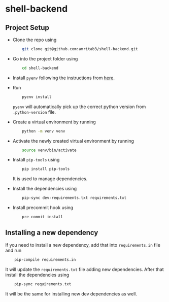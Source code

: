 # shell-backend

## Project Setup

- Clone the repo using

    ```sh
        git clone git@github.com:amritab3/shell-backend.git
    ```

- Go into the project folder using

    ```sh
        cd shell-backend
    ```

- Install `pyenv` following the instructions from [here](https://github.com/pyenv/pyenv).
- Run

    ```sh
        pyenv install
    ```

    `pyenv` will automatically pick up the correct python version from `.python-version` file.
- Create a virtual environment by running

    ```sh
        python -m venv venv
    ```

- Activate the newly created virtual environment by running

    ```sh
        source venv/bin/activate
    ```

- Install `pip-tools` using

    ```sh
        pip install pip-tools
    ```

    It is used to manage dependencies.
- Install the dependencies using

    ```sh
        pip-sync dev-requirements.txt requirements.txt
    ```
- Install precommit hook using

    ```sh
        pre-commit install
    ``` 

## Installing a new dependency

If you need to install a new dependency, add that into `requirements.in` file and run

```sh
    pip-compile requirements.in
```

It will update the `requirements.txt` file adding new dependencies. After that install the dependencies using

```sh
    pip-sync requirements.txt
```

It will be the same for installing new dev dependencies as well.
